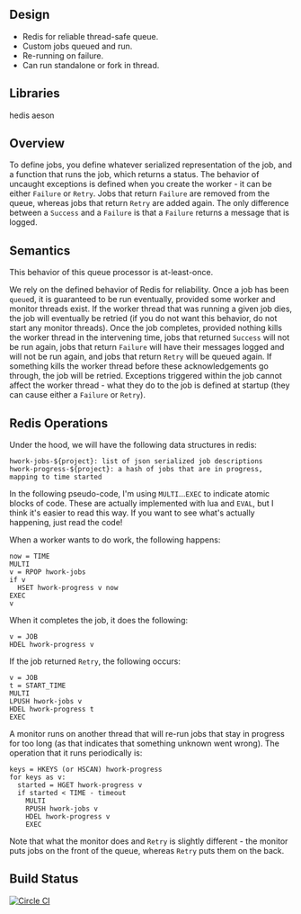 ## Design

- Redis for reliable thread-safe queue.
- Custom jobs queued and run.
- Re-running on failure.
- Can run standalone or fork in thread.

## Libraries

hedis
aeson

## Overview

To define jobs, you define whatever serialized representation of the
job, and a function that runs the job, which returns a status. The behavior
of uncaught exceptions is defined when you create the worker - it can be either
`Failure` or `Retry`. Jobs that return `Failure` are removed from the queue,
whereas jobs that return `Retry` are added again. The only difference between
a `Success` and a `Failure` is that a `Failure` returns a message that is logged.

## Semantics

This behavior of this queue processor is at-least-once.

We rely on the defined behavior of Redis for reliability. Once a job
has been `queue`d, it is guaranteed to be run eventually, provided
some worker and monitor threads exist. If the worker thread that was
running a given job dies, the job will eventually be retried (if you
do not want this behavior, do not start any monitor threads). Once the
job completes, provided nothing kills the worker thread in the
intervening time, jobs that returned `Success` will not be run again,
jobs that return `Failure` will have their messages logged and will
not be run again, and jobs that return `Retry` will be queued
again. If something kills the worker thread before these
acknowledgements go through, the job will be retried. Exceptions
triggered within the job cannot affect the worker thread - what they
do to the job is defined at startup (they can cause either a `Failure`
or `Retry`).


## Redis Operations

Under the hood, we will have the following data structures in redis:

```
hwork-jobs-${project}: list of json serialized job descriptions
hwork-progress-${project}: a hash of jobs that are in progress, mapping to time started
```

In the following pseudo-code, I'm using `MULTI`...`EXEC` to indicate
atomic blocks of code. These are actually implemented with lua and
`EVAL`, but I think it's easier to read this way. If you want to see
what's actually happening, just read the code!

When a worker wants to do work, the following happens:

```
now = TIME
MULTI
v = RPOP hwork-jobs
if v
  HSET hwork-progress v now
EXEC
v
```

When it completes the job, it does the following:

```
v = JOB
HDEL hwork-progress v
```

If the job returned `Retry`, the following occurs:

```
v = JOB
t = START_TIME
MULTI
LPUSH hwork-jobs v
HDEL hwork-progress t
EXEC
```

A monitor runs on another thread that will re-run jobs that stay in
progress for too long (as that indicates that something unknown went
wrong). The operation that it runs periodically is:

```
keys = HKEYS (or HSCAN) hwork-progress
for keys as v:
  started = HGET hwork-progress v
  if started < TIME - timeout
    MULTI
    RPUSH hwork-jobs v
    HDEL hwork-progress v
    EXEC
```

Note that what the monitor does and `Retry` is slightly different -
the monitor puts jobs on the front of the queue, whereas `Retry` puts
them on the back.


## Build Status

[![Circle CI](https://circleci.com/gh/dbp/hworker.svg?style=svg&circle-token=b40a5b06c599d457cbaa4d1c00824c98d4768f2f)](https://circleci.com/gh/dbp/hworker)
